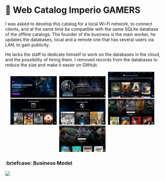 # :handbag: Web Catalog Imperio GAMERS

I was asked to develop this catalog for a local Wi-Fi network, to connect clients, and at the same time be compatible with the same SQLite database of the offline catalogs.
The founder of the business is the main worker, he updates the databases, local and a remote one that has several users via LAN, to gain publicity.

He lacks the staff to dedicate himself to work on the databases in the cloud, and the possibility of hiring them.
I removed records from the databases to reduce the size and make it easier on GitHub.


<div align="center">
  <img src="https://github.com/DoctorBIOS1990/web-catalog-php/blob/main/(ScreenShot)/1.jpeg" width="150"/> 
  <img src="https://github.com/DoctorBIOS1990/web-catalog-php/blob/main/(ScreenShot)/2.jpeg" width="150"/> 
  <img src="https://github.com/DoctorBIOS1990/web-catalog-php/blob/main/(ScreenShot)/3.jpeg" width="150"/> 
  <img src="https://github.com/DoctorBIOS1990/web-catalog-php/blob/main/(ScreenShot)/4.jpeg" width="150"/> 
  <img src="https://github.com/DoctorBIOS1990/web-catalog-php/blob/main/(ScreenShot)/5.jpeg" width="150"/> 
  <img src="https://github.com/DoctorBIOS1990/web-catalog-php/blob/main/(ScreenShot)/6.jpeg" width="150"/> 
  <img src="https://github.com/DoctorBIOS1990/web-catalog-php/blob/main/(ScreenShot)/7.jpeg" width="150"/> 
</div>
  
<h3>:briefcase: Business Model</h3>
<img src="https://github.com/DoctorBIOS1990/digital-catalogs-for-windows/blob/main/Imperio/Business%20Model.jpg">


